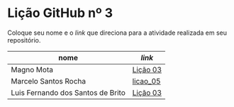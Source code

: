 # Lição GitHub nº 3

Coloque seu nome e o *link* que direciona para a atividade realizada em seu repositório.

nome | *link*
---  | ---
Magno Mota           | [Lição 03](https://github.com/Magno00/licao_03)
Marcelo Santos Rocha | [licao_05](https://github.com/mrocha2111s/licao_05)
Luis Fernando dos Santos de Brito | [Lição 03](https://github.com/fernando-lluis/licao_03)
